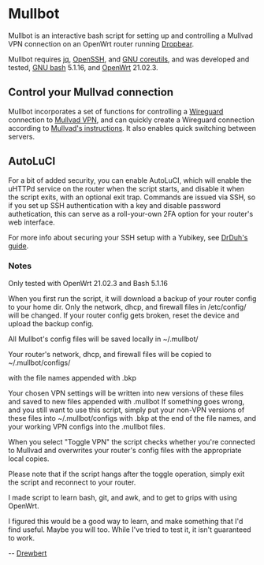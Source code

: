 # Mullbot
Mullbot is an interactive bash script for setting up and controlling a Mullvad VPN connection on an OpenWrt router running [Dropbear](https://matt.ucc.asn.au/dropbear/dropbear.html).

Mullbot requires [jq](https://stedolan.github.io/jq/), [OpenSSH](https://www.openssh.com/), and [GNU coreutils](https://www.gnu.org/software/coreutils/), and was developed and tested, [GNU bash](https://www.gnu.org/software/bash/) 5.1.16, and [OpenWrt](https://openwrt.org/) 21.02.3.

## Control your Mullvad connection
Mullbot incorporates a set of functions for controlling a [Wireguard](https://www.wireguard.com/) connection to [Mullvad VPN](https://mullvad.net/), and can quickly create a Wireguard connection according to [Mullvad's instructions](https://mullvad.net/en/help/running-wireguard-router/). It also enables quick switching between servers.

## AutoLuCI
For a bit of added security, you can enable AutoLuCI, which will enable the uHTTPd service on the router when the script starts, and disable it when the script exits, with an optional exit trap. Commands are issued via SSH, so if you set up SSH authentication with a key and disable password authetication, this can serve as a roll-your-own 2FA option for your router's web interface.

For more info about securing your SSH setup with a Yubikey, see [DrDuh's guide](https://github.com/drduh/YubiKey-Guide).

### Notes
Only tested with OpenWrt 21.02.3 and Bash 5.1.16

When you first run the script, it will download a backup of your router config to your home dir.
Only the network, dhcp, and firewall files in /etc/config/ will be changed.
If your router config gets broken, reset the device and upload the backup config.

All Mullbot's config files will be saved locally in ~/.mullbot/

Your router's network, dhcp, and firewall files will be copied to ~/.mullbot/configs/

with the file names appended with .bkp

Your chosen VPN settings will be written into new versions of these files and saved to new files appended with .mullbot
If something goes wrong, and you still want to use this script, simply put your non-VPN versions of these files into ~/.mullbot/configs with .bkp at the end of the file names, and your working VPN configs into the .mullbot files.

When you select "Toggle VPN" the script checks whether you're connected to Mullvad and overwrites your router's config files with the appropriate local copies.

Please note that if the script hangs after the toggle operation, simply exit the script and reconnect to your router.

I made script to learn bash, git, and awk, and to get to grips with using OpenWrt.

I figured this would be a good way to learn, and make something that I'd find useful. Maybe you will too.
While I've tried to test it, it isn't guaranteed to work.

-- [Drewbert](https://www.drewbert.co.za/mullbot/)
